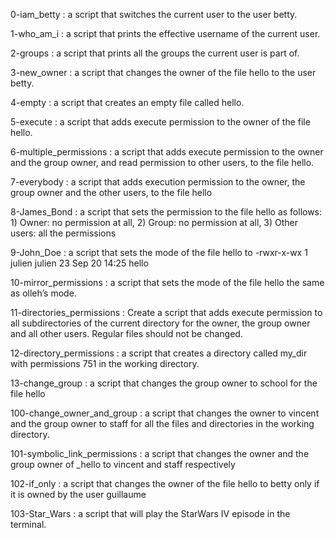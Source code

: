 0-iam_betty :  a script that switches the current user to the user betty.

1-who_am_i :  a script that prints the effective username of the current user.

2-groups : a script that prints all the groups the current user is part of.

3-new_owner :  a script that changes the owner of the file hello to the user betty.

4-empty :  a script that creates an empty file called hello.

5-execute : a script that adds execute permission to the owner of the file hello.

6-multiple_permissions : a script that adds execute permission to the owner and the group owner, and read permission to other users, to the file hello.

7-everybody : a script that adds execution permission to the owner, the group owner and the other users, to the file hello

8-James_Bond : a script that sets the permission to the file hello as follows:  1) Owner: no permission at all, 2) Group: no permission at all, 3) Other users: all the permissions

9-John_Doe :  a script that sets the mode of the file hello to  -rwxr-x-wx 1 julien julien 23 Sep 20 14:25 hello

10-mirror_permissions : a script that sets the mode of the file hello the same as olleh’s mode.

11-directories_permissions : Create a script that adds execute permission to all subdirectories of the current directory for the owner, the group owner and all other users. Regular files should not be changed.

12-directory_permissions : a script that creates a directory called my_dir with permissions 751 in the working directory.

13-change_group : a script that changes the group owner to school for the file hello

100-change_owner_and_group : a script that changes the owner to vincent and the group owner to staff for all the files and directories in the working directory.

101-symbolic_link_permissions : a script that changes the owner and the group owner of _hello to vincent and staff respectively

102-if_only :  a script that changes the owner of the file hello to betty only if it is owned by the user guillaume

103-Star_Wars :  a script that will play the StarWars IV episode in the terminal.



